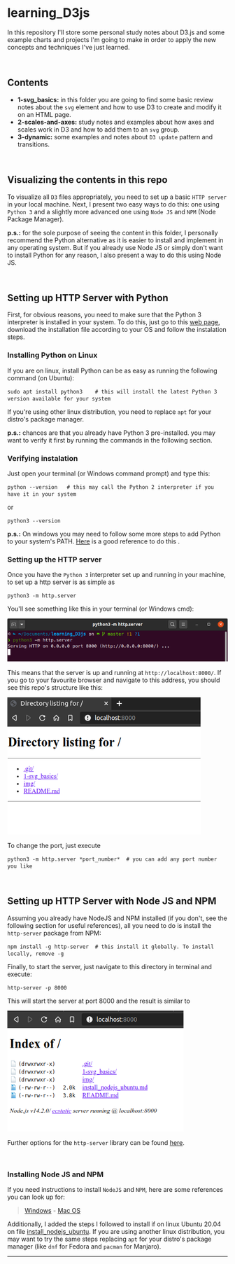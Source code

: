 # learning_D3js
In this repository I'll store some personal study notes about D3.js and some example charts and projects I'm going to make in order to apply the new concepts and techniques I've just learned.

<br>

## Contents

- **1-svg_basics:** in this folder you are going to find some basic review notes about the `svg` element and how to use D3 to create and modify it on an HTML page.
- **2-scales-and-axes:** study notes and examples about how axes and scales work in D3 and how to add them to an `svg` group.
- **3-dynamic:** some examples and notes about `D3 update` pattern and transitions.

<br>

## Visualizing the contents in this repo

To visualize all `D3` files appropriately, you need to set up a basic `HTTP server` in your local machine. Next, I present two easy ways to do this: one using `Python 3` and a slightly more advanced one using `Node JS` and `NPM` (Node Package Manager). 

**p.s.:** for the sole purpose of seeing the content in this folder, I personally recommend the Python alternative as it is easier to install and implement in any operating system. But if you already use Node JS or simply don't want to install Python for any reason, I also present a way to do this using Node JS.

<br>

## Setting up HTTP Server with Python

First, for obvious reasons, you need to make sure that the Python 3 interpreter is installed in your system. To do this, just go to this [web page](https://www.python.org/), download the installation file according to your OS and follow the instalation steps. 

### Installing Python on Linux
If you are on linux, install Python can be as easy as running the following command (on Ubuntu): 

```shell
sudo apt install python3    # this will install the latest Python 3 version available for your system
```

If you're using other linux distribution, you need to replace `apt` for your distro's package manager. 

**p.s.:** chances are that you already have Python 3 pre-installed. you may want to verify it first by running the commands in the following section.

### Verifying instalation

Just open your terminal (or Windows command prompt) and type this:

```shell
python --version   # this may call the Python 2 interpreter if you have it in your system
```

or

```shell
python3 --version
```

**p.s.:** On windows you may need to follow some more steps to add Python to your system's PATH. [Here](https://geek-university.com/python/add-python-to-the-windows-path/) is a good reference to do this .

### Setting up the HTTP server

Once you have the `Python 3` interpreter set up and running in your machine, to set up a http server is as simple as 

```shell
python3 -m http.server
```

You'll see something like this in your terminal (or Windows cmd):

![](./img/python-http.png)


This means that the server is up and running at `http://localhost:8000/`. If you go to your favourite browser and navigate to this address, you should see this repo's structure like this:

![](./img/python-server-browser.png)


To change the port, just execute

```shell
python3 -m http.server *port_number*  # you can add any port number you like
```

<br>

## Setting up HTTP Server with Node JS and NPM

Assuming you already have NodeJS and NPM installed (if you don't, see the following section for useful references), all you need to do is install the `http-server` package from NPM:

```shell
npm install -g http-server  # this install it globally. To install locally, remove -g  
```

Finally, to start the server, just navigate to this directory in terminal and execute:

```shell
http-server -p 8000
```

This will start the server at port 8000 and the result is similar to

![](./img/node-server-browser.png)

Further options for the `http-server` library can be found [here](https://www.npmjs.com/package/http-server).

<br>

### Installing Node JS and NPM

If you need instructions to install `NodeJS` and `NPM`, here are some references you can look up for: 

> [Windows](https://phoenixnap.com/kb/install-node-js-npm-on-windows) - [Mac OS](https://treehouse.github.io/installation-guides/mac/node-mac.html)

Additionally, I added the steps I followed to install if on linux Ubuntu 20.04 on file [install_nodejs_ubuntu](./install_nodejs_ubuntu.md). If you are using another linux distribution, you may want to try the same steps replacing `apt` for your distro's package manager (like `dnf` for Fedora and `pacman` for Manjaro).

----